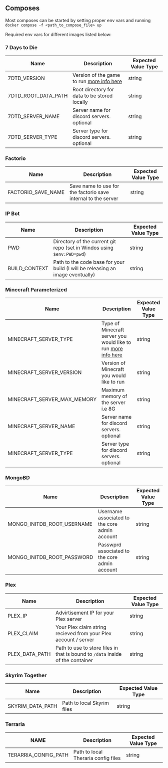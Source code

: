 ## Composes
Most composes can be started by setting proper env vars and running `docker compose -f <path_to_compose_file> up`
    
Required env vars for different images listed below:

### 7 Days to Die
| Name | Description | Expected Value Type |
| ---- | ----------- | ------------------- |
| 7DTD_VERSION | Version of the game to run [more info here](https://github.com/vinanrra/Docker-7DaysToDie/blob/master/docs/usage.md) | string |
| 7DTD_ROOT_DATA_PATH | Root directory for data to be stored locally | string |
| 7DTD_SERVER_NAME | Server name for discord servers. optional | string |
| 7DTD_SERVER_TYPE | Server type for discord servers. optional | string |

### Factorio
| Name | Description | Expected Value Type |
| ---- | ----------- | ------------------- |
| FACTORIO_SAVE_NAME | Save name to use for the factorio save internal to the server | string |

### IP Bot
| Name | Description | Expected Value Type |
| ---- | ----------- | ------------------- |
| PWD | Directory of the current git repo (set in Windos using `$env:PWD=pwd`) | string |
| BUILD_CONTEXT | Path to the code base for your build (I will be releasing an image eventually) | string |

### Minecraft Parameterized
| Name | Description | Expected Value Type |
| ---- | ----------- | ------------------- |
| MINECRAFT_SERVER_TYPE | Type of Minecraft server you would like to run [more info here](https://docker-minecraft-server.readthedocs.io/en/latest/variables/#server) | string |
| MINECRAFT_SERVER_VERSION | Version of Minecraft you would like to run | string |
| MINECRAFT_SERVER_MAX_MEMORY | Maximum memory of the server i.e 8G | string |
| MINECRAFT_SERVER_NAME | Server name for discord servers. optional | string |
| MINECRAFT_SERVER_TYPE | Server type for discord servers. optional | string |

### MongoBD
| Name | Description | Expected Value Type |
| ---- | ----------- | ------------------- |
| MONGO_INITDB_ROOT_USERNAME | Username associated to the core admin account | string |
| MONGO_INITDB_ROOT_PASSWORD | Passwprd associated to the core admin account | string |

### Plex
| Name | Description | Expected Value Type |
| ---- | ----------- | ------------------- |
| PLEX_IP | Advirtisement IP for your Plex server | string |
| PLEX_CLAIM | Your Plex claim string recieved from your Plex account / server | string |
| PLEX_DATA_PATH | Path to use to store files in that is bound to `/data` inside of the container | string |

### Skyrim Together
| Name | Description | Expected Value Type |
| ---- | ----------- | ------------------- |
| SKYRIM_DATA_PATH | Path to local Skyrim files | string |

### Terraria
| NAME | Description | Expected Value Type |
| ---- | ----------- | ------------------- |
| TERARRIA_CONFIG_PATH | Path to local Theraria config files | string |
